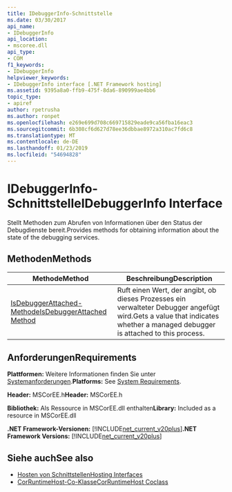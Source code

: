 ```yaml
---
title: IDebuggerInfo-Schnittstelle
ms.date: 03/30/2017
api_name:
- IDebuggerInfo
api_location:
- mscoree.dll
api_type:
- COM
f1_keywords:
- IDebuggerInfo
helpviewer_keywords:
- IDebuggerInfo interface [.NET Framework hosting]
ms.assetid: 9395a8a0-ffb9-475f-8da6-890999ae4bb6
topic_type:
- apiref
author: rpetrusha
ms.author: ronpet
ms.openlocfilehash: e269e699d708c669715829eade9ca56fba16eac3
ms.sourcegitcommit: 6b308cf6d627d78ee36dbbae8972a310ac7fd6c8
ms.translationtype: MT
ms.contentlocale: de-DE
ms.lasthandoff: 01/23/2019
ms.locfileid: "54694828"
---
```

# <a name="idebuggerinfo-interface"></a><span data-ttu-id="6c707-102">IDebuggerInfo-Schnittstelle</span><span class="sxs-lookup"><span data-stu-id="6c707-102">IDebuggerInfo Interface</span></span>
<span data-ttu-id="6c707-103">Stellt Methoden zum Abrufen von Informationen über den Status der Debugdienste bereit.</span><span class="sxs-lookup"><span data-stu-id="6c707-103">Provides methods for obtaining information about the state of the debugging services.</span></span>  
  
## <a name="methods"></a><span data-ttu-id="6c707-104">Methoden</span><span class="sxs-lookup"><span data-stu-id="6c707-104">Methods</span></span>  
  
|<span data-ttu-id="6c707-105">Methode</span><span class="sxs-lookup"><span data-stu-id="6c707-105">Method</span></span>|<span data-ttu-id="6c707-106">Beschreibung</span><span class="sxs-lookup"><span data-stu-id="6c707-106">Description</span></span>|  
|------------|-----------------|  
|[<span data-ttu-id="6c707-107">IsDebuggerAttached-Methode</span><span class="sxs-lookup"><span data-stu-id="6c707-107">IsDebuggerAttached Method</span></span>](../../../../docs/framework/unmanaged-api/hosting/idebuggerinfo-isdebuggerattached-method.md)|<span data-ttu-id="6c707-108">Ruft einen Wert, der angibt, ob dieses Prozesses ein verwalteter Debugger angefügt wird.</span><span class="sxs-lookup"><span data-stu-id="6c707-108">Gets a value that indicates whether a managed debugger is attached to this process.</span></span>|  
  
## <a name="requirements"></a><span data-ttu-id="6c707-109">Anforderungen</span><span class="sxs-lookup"><span data-stu-id="6c707-109">Requirements</span></span>  
 <span data-ttu-id="6c707-110">**Plattformen:** Weitere Informationen finden Sie unter [Systemanforderungen](../../../../docs/framework/get-started/system-requirements.md).</span><span class="sxs-lookup"><span data-stu-id="6c707-110">**Platforms:** See [System Requirements](../../../../docs/framework/get-started/system-requirements.md).</span></span>  
  
 <span data-ttu-id="6c707-111">**Header:** MSCorEE.h</span><span class="sxs-lookup"><span data-stu-id="6c707-111">**Header:** MSCorEE.h</span></span>  
  
 <span data-ttu-id="6c707-112">**Bibliothek:** Als Ressource in MSCorEE.dll enthalten</span><span class="sxs-lookup"><span data-stu-id="6c707-112">**Library:** Included as a resource in MSCorEE.dll</span></span>  
  
 <span data-ttu-id="6c707-113">**.NET Framework-Versionen:** [!INCLUDE[net_current_v20plus](../../../../includes/net-current-v20plus-md.md)]</span><span class="sxs-lookup"><span data-stu-id="6c707-113">**.NET Framework Versions:** [!INCLUDE[net_current_v20plus](../../../../includes/net-current-v20plus-md.md)]</span></span>  
  
## <a name="see-also"></a><span data-ttu-id="6c707-114">Siehe auch</span><span class="sxs-lookup"><span data-stu-id="6c707-114">See also</span></span>
- [<span data-ttu-id="6c707-115">Hosten von Schnittstellen</span><span class="sxs-lookup"><span data-stu-id="6c707-115">Hosting Interfaces</span></span>](../../../../docs/framework/unmanaged-api/hosting/hosting-interfaces.md)
- [<span data-ttu-id="6c707-116">CorRuntimeHost-Co-Klasse</span><span class="sxs-lookup"><span data-stu-id="6c707-116">CorRuntimeHost Coclass</span></span>](../../../../docs/framework/unmanaged-api/hosting/corruntimehost-coclass.md)
